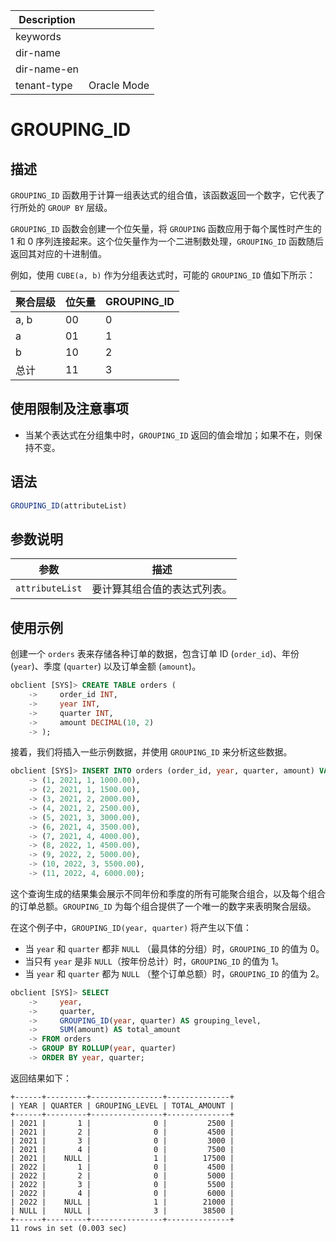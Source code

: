 | Description   |                 |
|---------------|-----------------|
| keywords      |                 |
| dir-name      |                 |
| dir-name-en   |                 |
| tenant-type   | Oracle Mode     |

# GROUPING_ID

## 描述

`GROUPING_ID` 函数用于计算一组表达式的组合值，该函数返回一个数字，它代表了行所处的 `GROUP BY` 层级。

`GROUPING_ID` 函数会创建一个位矢量，将 `GROUPING` 函数应用于每个属性时产生的 1 和 0 序列连接起来。这个位矢量作为一个二进制数处理，`GROUPING_ID` 函数随后返回其对应的十进制值。

例如，使用 `CUBE(a, b)` 作为分组表达式时，可能的 `GROUPING_ID` 值如下所示：

|聚合层级	|位矢量|	GROUPING_ID|
|--------|-----|------------|
|a, b	   |00	 |    0       |
|a       |	01 |    1       |
|b       |	10 |    2       |
|总计    	|11	  |    3       |


## 使用限制及注意事项

- 当某个表达式在分组集中时，`GROUPING_ID` 返回的值会增加；如果不在，则保持不变。

## 语法

```sql
GROUPING_ID(attributeList)
```

## 参数说明

| 参数            | 描述                 |
|-----------------|----------------------|
|`attributeList`  | 要计算其组合值的表达式列表。|

## 使用示例

创建一个 `orders` 表来存储各种订单的数据，包含订单 ID (`order_id`)、年份 (`year`)、季度 (`quarter`) 以及订单金额 (`amount`)。

```sql
obclient [SYS]> CREATE TABLE orders (
    ->     order_id INT,
    ->     year INT,
    ->     quarter INT,
    ->     amount DECIMAL(10, 2)
    -> );
```

接着，我们将插入一些示例数据，并使用 `GROUPING_ID` 来分析这些数据。

```sql
obclient [SYS]> INSERT INTO orders (order_id, year, quarter, amount) VALUES
    -> (1, 2021, 1, 1000.00),
    -> (2, 2021, 1, 1500.00),
    -> (3, 2021, 2, 2000.00),
    -> (4, 2021, 2, 2500.00),
    -> (5, 2021, 3, 3000.00),
    -> (6, 2021, 4, 3500.00),
    -> (7, 2021, 4, 4000.00),
    -> (8, 2022, 1, 4500.00),
    -> (9, 2022, 2, 5000.00),
    -> (10, 2022, 3, 5500.00),
    -> (11, 2022, 4, 6000.00);
```

这个查询生成的结果集会展示不同年份和季度的所有可能聚合组合，以及每个组合的订单总额。`GROUPING_ID` 为每个组合提供了一个唯一的数字来表明聚合层级。

在这个例子中，`GROUPING_ID(year, quarter)` 将产生以下值：

- 当 `year` 和 `quarter` 都非 `NULL` （最具体的分组）时，`GROUPING_ID` 的值为 0。
- 当只有 `year` 是非 `NULL`（按年份总计）时，`GROUPING_ID` 的值为 1。
- 当 `year` 和 `quarter` 都为 `NULL` （整个订单总额）时，`GROUPING_ID` 的值为 2。

```sql
obclient [SYS]> SELECT
    ->     year,
    ->     quarter,
    ->     GROUPING_ID(year, quarter) AS grouping_level,
    ->     SUM(amount) AS total_amount
    -> FROM orders
    -> GROUP BY ROLLUP(year, quarter)
    -> ORDER BY year, quarter;
```

返回结果如下：

```shell
+------+---------+----------------+--------------+
| YEAR | QUARTER | GROUPING_LEVEL | TOTAL_AMOUNT |
+------+---------+----------------+--------------+
| 2021 |       1 |              0 |         2500 |
| 2021 |       2 |              0 |         4500 |
| 2021 |       3 |              0 |         3000 |
| 2021 |       4 |              0 |         7500 |
| 2021 |    NULL |              1 |        17500 |
| 2022 |       1 |              0 |         4500 |
| 2022 |       2 |              0 |         5000 |
| 2022 |       3 |              0 |         5500 |
| 2022 |       4 |              0 |         6000 |
| 2022 |    NULL |              1 |        21000 |
| NULL |    NULL |              3 |        38500 |
+------+---------+----------------+--------------+
11 rows in set (0.003 sec)
```
